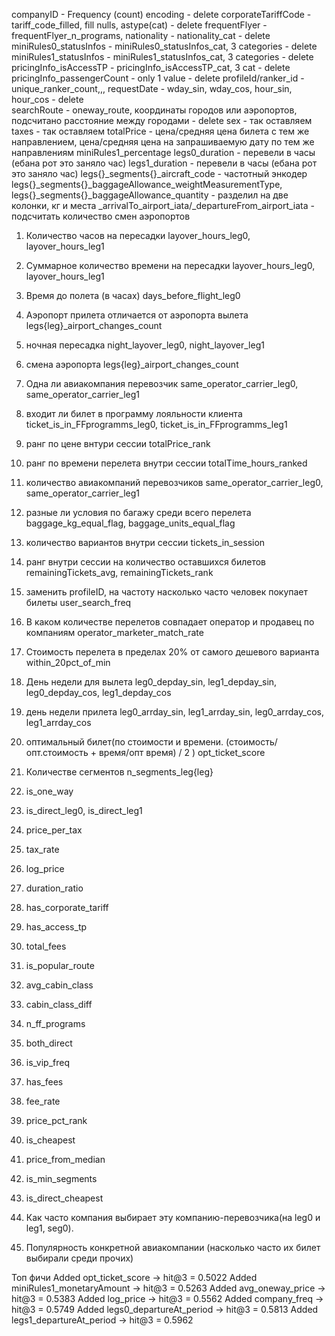 companyID - Frequency (count) encoding - delete
corporateTariffCode - tariff_code_filled, fill nulls, astype(cat) - delete
frequentFlyer - frequentFlyer_n_programs, 
nationality - nationality_cat - delete
miniRules0_statusInfos - miniRules0_statusInfos_cat, 3 categories - delete 
miniRules1_statusInfos - miniRules1_statusInfos_cat, 3 categories - delete 
pricingInfo_isAccessTP - pricingInfo_isAccessTP_cat, 3 cat - delete
pricingInfo_passengerCount - only 1 value - delete
profileId/ranker_id - unique_ranker_count,,,
requestDate - wday_sin, wday_cos, hour_sin, hour_cos - delete  
searchRoute - oneway_route, координаты городов или аэропортов, подсчитано расстояние между городами - delete
sex - так оставляем
taxes - так оставляем
totalPrice - цена/средняя цена билета с тем же направлением, цена/средняя цена на запрашиваемую дату по тем же направлениям
miniRules1_percentage
legs0_duration - перевели в часы (ебана рот это заняло час)
legs1_duration - перевели в часы (ебана рот это заняло час)
legs{}_segments{}_aircraft_code - частотный энкодер 
legs{}_segments{}_baggageAllowance_weightMeasurementType, legs{}_segments{}_baggageAllowance_quantity - разделил на две колонки, кг и места
_arrivalTo_airport_iata/_departureFrom_airport_iata - подсчитать количество смен аэропортов



1) Количество часов на пересадки layover_hours_leg0, layover_hours_leg1
2) Суммарное количество времени на пересадки layover_hours_leg0, layover_hours_leg1
3) Время до полета (в часах) days_before_flight_leg0
4) Аэропорт прилета отличается от аэропорта вылета legs{leg}_airport_changes_count
5) ночная пересадка      night_layover_leg0, night_layover_leg1
6) смена аэропорта  legs{leg}_airport_changes_count
7) Одна ли авиакомпания перевозчик  same_operator_carrier_leg0, same_operator_carrier_leg1
8) входит ли билет в программу лояльности клиента       ticket_is_in_FFprogramms_leg0, ticket_is_in_FFprogramms_leg1
9) ранг по цене внтури сессии        totalPrice_rank
10) ранг по времени перелета внутри сессии      totalTime_hours_ranked
11) количество авиакомпаний перевозчиков    same_operator_carrier_leg0, same_operator_carrier_leg1
12) разные ли условия по багажу среди всего перелета baggage_kg_equal_flag, baggage_units_equal_flag
13) количество вариантов внутри сессии tickets_in_session
14) ранг внутри сессии на количество оставшихся билетов remainingTickets_avg, remainingTickets_rank
15) заменить profileID, на частоту насколько часто человек покупает билеты user_search_freq
16) В каком количестве перелетов совпадает оператор и продавец по компаниям  operator_marketer_match_rate
17) Стоимость перелета в пределах 20% от самого дешевого варианта within_20pct_of_min
18) День недели для вылета leg0_depday_sin, leg1_depday_sin, leg0_depday_cos, leg1_depday_cos
19) день недели прилета leg0_arrday_sin, leg1_arrday_sin, leg0_arrday_cos, leg1_arrday_cos
20) оптимальный билет(по стоимости и времени. (стоимость/опт.стоимость + время/опт время) / 2 ) opt_ticket_score



21)  Количестве сегментов n_segments_leg{leg}
22) is_one_way
23) is_direct_leg0, is_direct_leg1
24) price_per_tax
25) tax_rate
26) log_price
27) duration_ratio
28) has_corporate_tariff
29) has_access_tp
30) total_fees
31) is_popular_route
32) avg_cabin_class
33) cabin_class_diff
34) n_ff_programs
35) both_direct
36) is_vip_freq
37) has_fees
38) fee_rate
39) price_pct_rank
40) is_cheapest
41) price_from_median
42) is_min_segments
43) is_direct_cheapest







21) Как часто компания выбирает эту компанию-перевозчика(на leg0 и leg1, seg0). 
22) Популярность конкретной авиакомпании (насколько часто их билет выбирали среди прочих)


Топ фичи
Added               opt_ticket_score  →  hit@3 = 0.5022
Added      miniRules1_monetaryAmount  →  hit@3 = 0.5263
Added               avg_oneway_price  →  hit@3 = 0.5383
Added                      log_price  →  hit@3 = 0.5562
Added                   company_freq  →  hit@3 = 0.5749
Added       legs0_departureAt_period  →  hit@3 = 0.5813
Added       legs1_departureAt_period  →  hit@3 = 0.5962